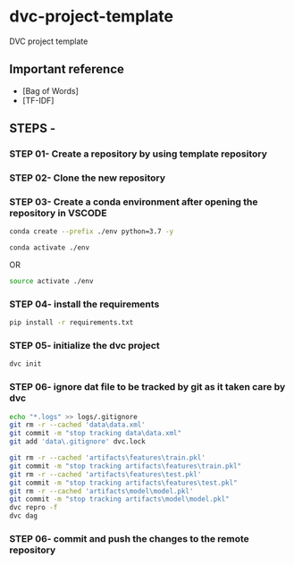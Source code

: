 # dvc-project-template
DVC project template

## Important reference
* [Bag of Words]
* [TF-IDF]

## STEPS -

### STEP 01- Create a repository by using template repository

### STEP 02- Clone the new repository

### STEP 03- Create a conda environment after opening the repository in VSCODE

```bash
conda create --prefix ./env python=3.7 -y
```

```bash
conda activate ./env
```
OR
```bash
source activate ./env
```

### STEP 04- install the requirements
```bash
pip install -r requirements.txt
```

### STEP 05- initialize the dvc project
```bash
dvc init
```

### STEP 06- ignore dat file to be tracked by git as it taken care by dvc
```bash
echo "*.logs" >> logs/.gitignore
git rm -r --cached 'data\data.xml'
git commit -m "stop tracking data\data.xml"
git add 'data\.gitignore' dvc.lock

git rm -r --cached 'artifacts\features\train.pkl'
git commit -m "stop tracking artifacts\features\train.pkl"
git rm -r --cached 'artifacts\features\test.pkl'
git commit -m "stop tracking artifacts\features\test.pkl"
git rm -r --cached 'artifacts\model\model.pkl'
git commit -m "stop tracking artifacts\model\model.pkl"
dvc repro -f
dvc dag
```

### STEP 06- commit and push the changes to the remote repository


